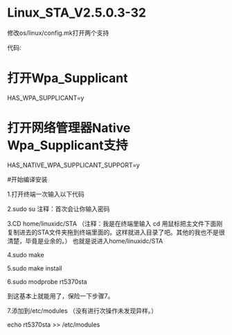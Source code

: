 Linux_STA_V2.5.0.3-32
====================================

修改os/linux/config.mk打开两个支持

代码:

# 打开Wpa_Supplicant

HAS_WPA_SUPPLICANT=y

# 打开网络管理器Native Wpa_Supplicant支持

HAS_NATIVE_WPA_SUPPLICANT_SUPPORT=y

#开始编译安装

1.打开终端一次输入以下代码

2.sudo su   注释：首次会让你输入密码

3.CD home/linuxidc/STA （注释：我是在终端里输入 cd 用鼠标把主文件下面刚复制进去的STA文件夹拖到终端里面的。这样就进入目录了吧。其他的我也不是很清楚，毕竟是业余的。）  也就是说进入home/linuxidc/STA

4.sudo make

5.sudo make install

6.sudo modprobe rt5370sta

到这基本上就能用了，保险一下步骤7。

7.添加到/etc/modules （没有进行次操作未发现异样。）

echo rt5370sta >> /etc/modules
